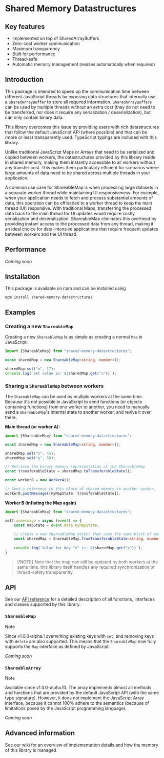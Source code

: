 
# Shared Memory Datastructures

## Key features
- Implemented on top of SharedArrayBuffers
- Zero-cost worker communication
- Maximum transparency
- Built for performance
- Thread-safe
- Automatic memory management (resizes automatically when required)

## Introduction
This package is intended to speed up the communication time between different JavaScript threads by exposing data structures that internally use a `SharedArrayBuffer` to store all required information. 
`SharedArrayBuffers` can be used by multiple threads without an extra cost (they do not need to be transferred, nor does it require any serialization / deserialization), but can only contain binary data.

This library overcomes this issue by providing users with rich datastructures that follow the default JavaScript API (where possible) and that can be (more or less) transparently used. 
TypeScript typings are included with this library.

Unlike traditional JavaScript Maps or Arrays that need to be serialized and copied between workers, the datastructures provided by this library reside in shared memory, making them instantly accessible to all workers without any transfer cost.
This makes them particularly efficient for scenarios where large amounts of data need to be shared across multiple threads in your application.

A common use case for ShareableMap is when processing large datasets in a separate worker thread while maintaining UI responsiveness.
For example, when your application needs to fetch and process substantial amounts of data, this operation can be offloaded to a worker thread to keep the main thread (UI) responsive.
With traditional Maps, transferring the processed data back to the main thread for UI updates would require costly serialization and deserialization.
ShareableMap eliminates this overhead by providing instant access to the processed data from any thread, making it an ideal choice for data-intensive applications that require frequent updates between workers and the UI thread.

## Performance
_Coming soon_

## Installation
This package is available on npm and can be installed using

```
npm install shared-memory-datastructures
```

## Examples
### Creating a new `ShareableMap`
Creating a new `ShareableMap` is as simple as creating a normal `Map` in JavaScript:

```ts
import {ShareableMap} from "shared-memory-datastructures";

const sharedMap = new ShareableMap<string, number>();

sharedMap.set("x", 17);
console.log(`Set value is: ${sharedMap.get("x")}`);
```

### Sharing a `ShareableMap` between workers
The `ShareableMap` can be used by multiple workers at the same time.
Because it's not possible in JavaScript to send functions (or objects containing functions) from one worker to another, you need to manually send a `ShareableMap`'s internal state to another worker, and revive it over there.

**Main thread (or worker A):**
```ts
import {ShareableMap} from "shared-memory-datastructures";

const sharedMap = new ShareableMap<string, number>();

sharedMap.set("x", 45);
sharedMap.set("y", 68);

// Retrieve the binary memory representation of the ShareableMap
const transferableState = sharedMap.toTransferableState();

const workerB = new WorkerA();

// Send a reference to this block of shared memory to another worker.
workerB.postMessage({myMapState: transferableState});
```

**Worker B (inflating the Map again)**

```ts
import {ShareableMap} from "shared-memory-datastructures";

self.onmessage = async (event) => {
    const mapState = event.data.myMapState;
    
    // Create a new ShareableMap object that uses the same block of memory as the object in the main thread.
    const sharedMap = ShareableMap.fromTransferableState<string, number>(mapState);
    
    console.log(`Value for key "x" is: ${sharedMap.get("x")}`);
}
```

> [!NOTE] Note that the map can still be updated by both workers at the same time.
> this library itself handles any required synchronization or thread-safety transparently.

## API

See our [API reference](#) for a detailed description of all functions, interfaces and classes supported by this library.

### `ShareableMap`
> [!NOTE]
> Since v1.0.0-alpha.1 overwriting existing keys with `set`, and removing keys with `delete` are also supported.
> This means that the `ShareableMap` now fully supports the `Map` interface as defined by JavaScript.

_Coming soon_

### `ShareableArray`
> [!NOTE]
> Available since v1.0.0-alpha.10.
> The array implements almost all methods and functions that are provided by the default JavaScript API (with the same type signature).
> However, it does not implement the JavaScript Array interface, because it cannot 100% adhere to the semantics (because of limitations posed by the JavaScript programming language).

_Coming soon_

## Advanced information

See our [wiki](https://github.com/pverscha/shared-memory-datastructures/wiki) for an overview of implementation details and how the memory of this library is managed.
